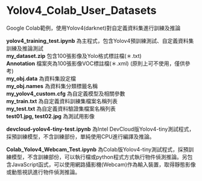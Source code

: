 # Yolov4_Colab_User_Datasets
Google Colab範例，使用Yolov4(darknet)對自定義資料集進行訓練及推論  

**yolov4_training_test.ipynb** 為主程式，包含Yolov4預訓練測試、自定義資料集訓練及推論測試  
**my_dataset.zip** 包含100張影像及Yolo格式標註檔(＊.txt)  
**Annotation** 檔案夾為100張影像VOC標註檔(＊.xml) (原則上可不使用，僅供參考)  
**my_obj.data** 為資料集設定檔  
**my_obj.names** 為資料集分類標籤名稱  
**my_yolov4_custom.cfg** 為自定義模型及相關參數  
**my_train.txt** 為自定義資料訓練集檔案名稱列表  
**my_test.txt** 為自定義資料驗證集檔案名稱列表  
**test01.jpg, test02.jpg** 為測試用影像  

**devcloud-yolov4-tiny-test.ipynb** 為Intel DevCloud版Yolov4-tiny測試程式，採預訓練模型，不含訓練部份，單純使用CPU進行編譯及推論。  

**Colab_Yolov4_Webcam_Test.ipynb** 為Colab版Yolov4-tiny測試程式，採預訓練模型，不含訓練部份，可以執行檔或python程式方式執行物件偵測推論。另包含JavaScript函式，可以使用網路攝影機(Webcam)作為輸入裝置，取得靜態影像或動態視訊進行物件偵測推論。  
